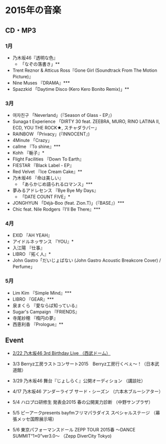 # 2015年の音楽

## CD・MP3
### 1月
- 乃木坂46『透明な色』
    - 「なぞの落書き」**
- Trent Reznor & Atticus Ross『Gone Girl (Soundtrack From The Motion Picture)』
- Nine Muses 『DRAMA』***
- Spazzkid 「Daytime Disco (Kero Kero Bonito Remix)」**

### 3月
- 여자친구 「Neverland」（『Season of Glass - EP』）
- Sunaga t Experience 「DIRTY 30 feat. ZEEBRA, MURO, RINO LATINA II, ECD, YOU THE ROCK★, スチャダラパー」
- RAINBOW 「Privacy」(『INNOCENT』)
- 4Minute 「Crazy」
- callme 『To shine』***
- Kohh 『梔子』*
- Flight Facilities 『Down To Earth』
- FIESTAR 『Black Label - EP』
- Red Velvet 『Ice Cream Cake』**
- 乃木坂46 『命は美しい』
    - 「あらかじめ語られるロマンス」***
- 夢みるアドレセンス 『Bye Bye My Days』
    - 「DATE COUNT FIVE」*
- JONGHYUN 「Déjà-Boo (feat. Zion.T)」（『BASE』）***
- Chic feat. Nile Rodgers『I'll Be There』***

### 4月
- EXID 『AH YEAH』
- アイドルネッサンス 『YOU』*
- 入江陽 『仕事』
- LIBRO 『拓く人』*
- John Gastro「だいじょばない (John Gastro Acoustic Breakcore Cover) / Perfume」

### 5月
- Lim Kim 『Simple Mind』***
- LIBRO 『GEAR』***
- 泉まくら 『愛ならば知っている』
- Sugar's Campaign 『FRIENDS』
- 寺尾紗穂 『楕円の夢』
- 西恵利香 『Prologue』**


## Event
- [2/22 乃木坂46 3rd Birthday Live （西武ドーム）](http://dump.isbsh.asia/post/111876633968)

- 3/3 Berryz工房ラストコンサート2015　Berryz工房行くべぇ～！（日本武道館）
- 3/29 乃木坂46 舞台『じょしらく』公開オーディション （講談社）

- 4/17 乃木坂46 アンダーライブ サード・シーズン （六本木ブルーシアター）

- 5/4 ハロプロ研修生 発表会2015 春の公開実力診断 （中野サンプラザ）
- 5/5 ピーアークpresents bayfmフリマパラダイス スペシャルステージ （幕張メッセ国際展示場）
- 5/6 東京パフォーマンスドール ZEPP TOUR 2015春 ～DANCE SUMMIT“1×0”ver3.0～ （Zepp DiverCity Tokyo)